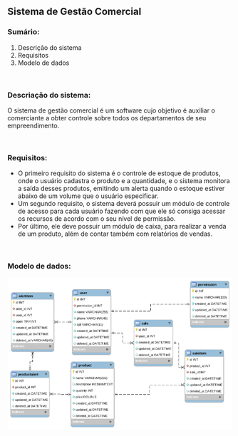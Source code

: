 ## Sistema de Gestão Comercial
###  Sumário:
1. Descrição do sistema
2. Requisitos
3. Modelo de dados

&nbsp;

### Descriação do sistema:

O sistema de gestão comercial é um software cujo objetivo é auxiliar o comerciante a obter controle sobre todos os departamentos de seu empreendimento.

&nbsp;

### Requisitos:

* O primeiro requisito do sistema  é o controle de estoque de produtos, onde o usuário cadastra o produto e a quantidade, e o sistema monitora a saída desses produtos, emitindo um alerta quando o estoque estiver abaixo de um volume que o usuário especificar.
* Um segundo requisito, o sistema deverá possuir um módulo de controle de acesso para cada usuário fazendo com que ele só consiga acessar os recursos de acordo com o seu nível de permissão.
* Por último, ele deve possuir um módulo de caixa, para realizar a venda de um produto, além de contar também com relatórios de vendas.

&nbsp;

### Modelo de dados: <a name="introduction"></a>

<img src="./image/logicModel.png" alt="modelo lógico"/>